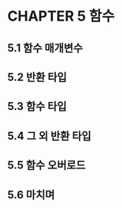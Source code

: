 # CHAPTER 5 함수

## 5.1 함수 매개변수

## 5.2 반환 타입

## 5.3 함수 타입

## 5.4 그 외 반환 타입

## 5.5 함수 오버로드

## 5.6 마치며
